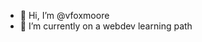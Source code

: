 - 👋 Hi, I’m @vfoxmoore
- 🌱 I’m currently on a webdev learning path

<!---
vfoxmoore/vfoxmoore is a ✨ special ✨ repository because its `README.md` (this file) appears on your GitHub profile.
You can click the Preview link to take a look at your changes.
--->
